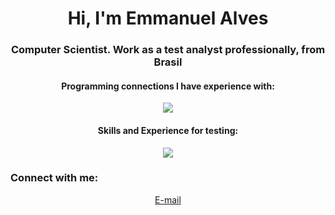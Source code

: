 <h1 align="center">Hi, I'm Emmanuel Alves</h1>
<h3 align="center">Computer Scientist. Work as a test analyst professionally, from Brasil</h3>

<p align="left">
</p>

<h4 align="center">Programming connections I have experience with:</h3>

<p align="center">
  <a href="https://skillicons.dev">
    <img src="https://skillicons.dev/icons?i=python,java,kotlin,js" />
  </a>
</p>

<h4 align="center">Skills and Experience for testing:</h3>

<p align="center">
  <a href="https://skillicons.dev">
    <img src="https://skillicons.dev/icons?i=git,github,gitlab,docker,androidstudio,gradle,linux,sqlite,selenium,cypress" />
  </a>
</p>


  
<h3 align="left">Connect with me:</h3>
<div style="text-align: center;">
  <a href="alvesmendes860@gmail.com">E-mail</a>
</div>
